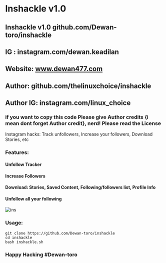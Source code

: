 # Inshackle v1.0
## Inshackle v1.0 github.com/Dewan-toro/inshackle
## IG : instagram.com/dewan.keadilan
## Website: www.dewan477.com
## Author: github.com/thelinuxchoice/inshackle
## Author IG: instagram.com/linux_choice
### if you want to copy this code Please give Author credits {i mean dont forget Author credit}, nerd! Please read the License 

Instagram hacks: Track unfollowers, Increase your followers, Download Stories, etc

### Features:
#### Unfollow Tracker
#### Increase Followers
#### Download: Stories, Saved Content, Following/followers list, Profile Info
#### Unfollow all your following

![ins](https://user-images.githubusercontent.com/34893261/53686880-d50f6000-3d0b-11e9-8c42-cab1ad30b24e.png)

### Usage:
```
git clone https://github.com/Dewan-toro/inshackle
cd inshackle
bash inshackle.sh
```

### Happy Hacking #Dewan-toro
